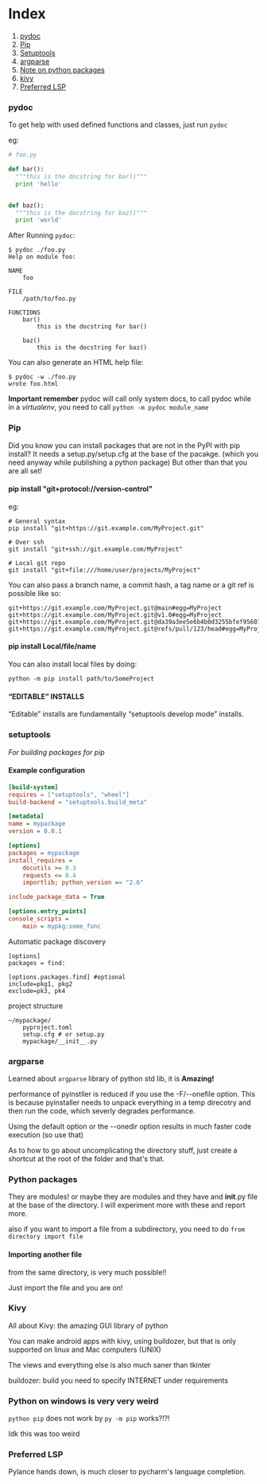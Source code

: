 # Index
1. [pydoc](#pydoc)
2. [Pip](#pip)
3. [Setuptools](#setuptools)
4. [argparse](#argparse)
5. [Note on python packages](#python-packages)
6. [kivy](#kivy)
7. [Preferred LSP](#preferred-lsp)


### pydoc
To get help with used defined functions and classes, just run `pydoc`

eg:

```python
# foo.py

def bar():
  """this is the docstring for bar()"""
  print 'hello'


def baz():
  """this is the docstring for baz()"""
  print 'world'
```


After Running `pydoc`:

```
$ pydoc ./foo.py
Help on module foo:

NAME
    foo

FILE
    /path/to/foo.py

FUNCTIONS
    bar()
        this is the docstring for bar()

    baz()
        this is the docstring for baz()
```


You can also generate an HTML help file:

```
$ pydoc -w ./foo.py
wrote foo.html
```

**Important remember** pydoc will call only system docs, to call pydoc while in a *virtualenv*, you need to call `python -m pydoc module_name`

### Pip

Did you know you can install packages that are not in the PyPI with pip install? It needs a setup.py/setup.cfg at the base of the pacakge. (which you need anyway while publishing a python package) But other than that you are all set!

#### pip install "git+protocol://version-control"

eg:

``` git
# General syntax
pip install "git+https://git.example.com/MyProject.git"

# Over ssh
git install "git+ssh://git.example.com/MyProject"

# Local git repo
git install "git+file:///home/user/projects/MyProject"
```

You can also pass a branch name, a commit hash, a tag name or a git ref is possible like so:

``` git
git+https://git.example.com/MyProject.git@main#egg=MyProject
git+https://git.example.com/MyProject.git@v1.0#egg=MyProject
git+https://git.example.com/MyProject.git@da39a3ee5e6b4b0d3255bfef95601890afd80709#egg=MyProject
git+https://git.example.com/MyProject.git@refs/pull/123/head#egg=MyProject
```

#### pip install Local/file/name

You can also install local files by doing:
``` git
python -m pip install path/to/SomeProject
```

#### “EDITABLE” INSTALLS
“Editable” installs are fundamentally “setuptools develop mode” installs.

### setuptools 
*For building packages for pip*

#### Example configuration


``` pyproject.toml
[build-system]
requires = ["setuptools", "wheel"]
build-backend = "setuptools.build_meta"
```

``` cfg
[metadata]
name = mypackage
version = 0.0.1

[options]
packages = mypackage
install_requires =
    docutils >= 0.3
    requests <= 0.4
    importlib; python_version == "2.6"

include_package_data = True

[options.entry_points]
console_scripts =
    main = mypkg:some_func
```

Automatic package discovery

```
[options]
packages = find:

[options.packages.find] #optional
include=pkg1, pkg2
exclude=pk3, pk4
```

project structure

``` project structure
~/mypackage/
    pyproject.toml
    setup.cfg # or setup.py
    mypackage/__init__.py

```


### argparse

Learned about `argparse` library of python std lib, it is **Amazing!**

performance of pyinstller is reduced if you use the -F/--onefile option. This is because pyinstaller needs to unpack everything in a temp direcotry and then run the code, which severly degrades performance.

Using the default option or the --onedir option results in much faster code execution (so use that)

As to how to go about uncomplicating the directory stuff, just create a shortcut at the root of the folder and that's that.


### Python packages

They are modules! or maybe they are modules and they have and __init__.py file at the base of the directory. I will experiment more with these and report more.

also if you want to import a file from a subdirectory, you need to do `from directory import file`

#### Importing another file

from the same directory, is very much possible!!


Just import the file and you are on!

### Kivy

All about Kivy: the amazing GUI library of python

You can make android apps with kivy, using buildozer, but that is only supported on linux and Mac computers (UNIX)

The views and everything else is also much saner than tkinter

buildozer: build you need to specify INTERNET under requirements

### Python on windows is very very weird

`python pip` does not work by `py -m pip` works?!?!

Idk this was too weird

### Preferred LSP

Pylance hands down, is much closer to pycharm's language completion.